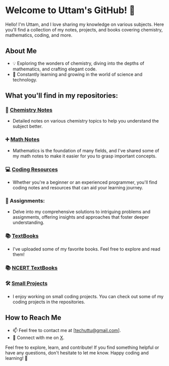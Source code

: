 # Welcome to Uttam's GitHub! 👋

Hello! I'm Uttam, and I love sharing my knowledge on various subjects. Here you'll find a collection of my notes, projects, and books covering chemistry, mathematics, coding, and more.

## About Me

- 💡 Exploring the wonders of chemistry, diving into the depths of mathematics, and crafting elegant code.
- 🌱 Constantly learning and growing in the world of science and technology.


## What you'll find in my repositories:

### 🧪 [Chemistry Notes](https://github.com/itsmeuttu/chemistry-notes/blob/main/README.md)
- Detailed notes on various chemistry topics to help you understand the subject better.

### ➕ [Math Notes](https://github.com/itsmeuttu/mathematics-notes)
- Mathematics is the foundation of many fields, and I've shared some of my math notes to make it easier for you to grasp important concepts.

### 💻 [Coding Resources](https://github.com/itsmeuttu/coding-notes#programming-notes)
- Whether you're a beginner or an experienced programmer, you'll find coding notes and resources that can aid your learning journey.

### 📝 Assignments:
- Delve into my comprehensive solutions to intriguing problems and assignments, offering insights and approaches that foster deeper understanding.

### 📚 [TextBooks](https://github.com/itsmeuttu/textbooks)
- I've uploaded some of my favorite books. Feel free to explore and read them!

### 📚 [NCERT TextBooks](https://github.com/itsmeuttu/NCERT)

### 🛠️ [Small Projects](https://github.com/itsmeuttu/Projects)
- I enjoy working on small coding projects. You can check out some of my coding projects in the repositories.

## How to Reach Me

- 📫 Feel free to contact me at [techuttu@gmail.com].
- 💬 Connect with me on [X](https://twitter.com/itsmeuttu).



Feel free to explore, learn, and contribute! If you find something helpful or have any questions, don't hesitate to let me know. Happy coding and learning! 🌟
